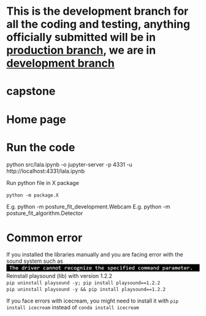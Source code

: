 # This is the development branch for all the coding and testing, anything officially submitted will be in [production branch](https://github.com/Kamikamer/capstone/tree/main), we are in [development branch](https://github.com/Kamikamer/capstone/tree/development)
# capstone

# Home page


# Run the code
python src/lala.ipynb -o jupyter-server -p 4331 -u http://localhost:4331/lala.ipynb

Run python file in X package

``python -m package.X``

E.g. python -m posture_fit_development.Webcam
E.g. python -m posture_fit_algorithm.Detector

# Common error
If you installed the libraries manually and you are facing error with the sound system such as ![The driver cannot recognize the spececified command parameter.](driver_error_sp.png)<br>
Reinstall playsound (lib) with version 1.2.2<br>
`pip uninstall playsound -y; pip install playsound==1.2.2` <br>
`pip uninstall playsound -y && pip install playsound==1.2.2`

If you face errors with icecream, you might need to install it with 
`pip install icecream` instead of `conda install icecream`
